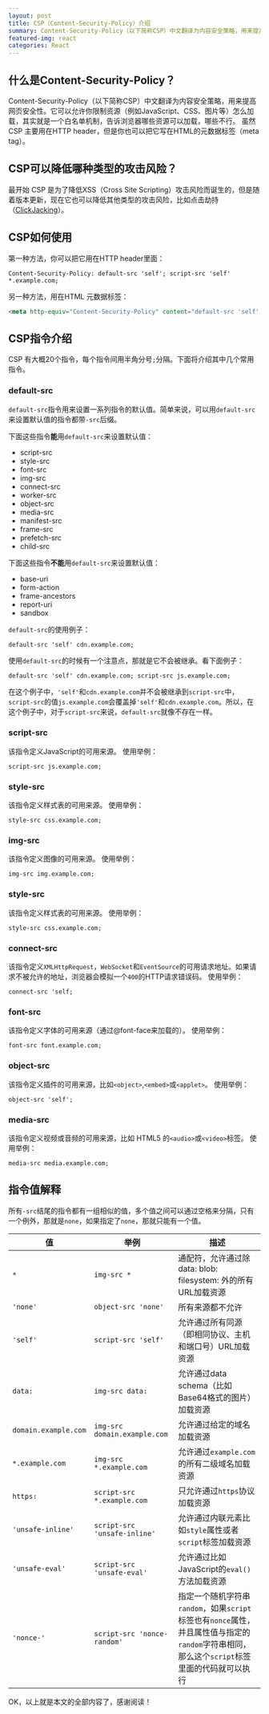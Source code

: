```yaml
---
layout: post
title: CSP（Content-Security-Policy）介绍
summary: Content-Security-Policy（以下简称CSP）中文翻译为内容安全策略，用来提高网页安全性。
featured-img: react
categories: React
---
```



## 什么是Content-Security-Policy？

Content-Security-Policy（以下简称CSP）中文翻译为内容安全策略，用来提高网页安全性。它可以允许你限制资源（例如JavaScript、CSS、图片等）怎么加载，其实就是一个白名单机制，告诉浏览器哪些资源可以加载，哪些不行。
虽然 CSP 主要用在HTTP header，但是你也可以把它写在HTML的元数据标签（meta tag）。

## CSP可以降低哪种类型的攻击风险？

最开始 CSP 是为了降低XSS（Cross Site Scripting）攻击风险而诞生的，但是随着版本更新，现在它也可以降低其他类型的攻击风险，比如点击劫持（[ClickJacking](https://www.imperva.com/learn/application-security/clickjacking/)）。

## CSP如何使用

第一种方法，你可以把它用在HTTP header里面：

```
Content-Security-Policy: default-src 'self'; script-src 'self' *.example.com;
```

另一种方法，用在HTML 元数据标签：

```html
<meta http-equiv="Content-Security-Policy" content="default-src 'self'; script-src 'self' *.example.com;">
```

## CSP指令介绍

CSP 有大概20个指令，每个指令间用半角分号`;`分隔。下面将介绍其中几个常用指令。

### default-src

`default-src`指令用来设置一系列指令的默认值。简单来说，可以用`default-src`来设置默认值的指令都带`-src`后缀。

下面这些指令**能**用`default-src`来设置默认值：

- script-src
- style-src
- font-src
- img-src
- connect-src
- worker-src
- object-src
- media-src
- manifest-src
- frame-src
- prefetch-src
- child-src

下面这些指令**不能**用`default-src`来设置默认值：

- base-uri
- form-action
- frame-ancestors
- report-uri
- sandbox

`default-src`的使用例子：

```
default-src 'self' cdn.example.com;
```

使用`default-src`的时候有一个注意点，那就是它不会被继承。看下面例子：

```
default-src 'self' cdn.example.com; script-src js.example.com;
```

在这个例子中，`'self'`和`cdn.example.com`并不会被继承到`script-src`中，`script-src`的值`js.example.com`会覆盖掉`'self'`和`cdn.example.com`。所以，在这个例子中，对于`script-src`来说，`default-src`就像不存在一样。

### script-src

该指令定义JavaScript的可用来源。
使用举例：
```
script-src js.example.com;
```

### style-src

该指令定义样式表的可用来源。
使用举例：
```
style-src css.example.com;
```

### img-src

该指令定义图像的可用来源。
使用举例：
```
img-src img.example.com;
```

### style-src

该指令定义样式表的可用来源。
使用举例：
```
style-src css.example.com;
```

### connect-src

该指令定义`XMLHttpRequest`，`WebSocket`和`EventSource`的可用请求地址。如果请求不被允许的地址，浏览器会模拟一个`400`的HTTP请求错误码。
使用举例：
```
connect-src 'self;
```

### font-src

该指令定义字体的可用来源（通过@font-face来加载的）。
使用举例：
```
font-src font.example.com;
```

### object-src

该指令定义插件的可用来源，比如`<object>`,`<embed>`或`<applet>`。
使用举例：
```
object-src 'self';
```

### media-src

该指令定义视频或音频的可用来源，比如 HTML5 的`<audio>`或`<video>`标签。
使用举例：
```
media-src media.example.com;
```

## 指令值解释

所有`-src`结尾的指令都有一组相似的值，多个值之间可以通过空格来分隔，只有一个例外，那就是`none`，如果指定了`none`，那就只能有一个值。

| 值 | 举例 | 描述 |
| ---- | ---- | ---- |
| `*` | `img-src *` | 通配符，允许通过除data: blob: filesystem: 外的所有URL加载资源 |
| `'none'` | `object-src 'none'` | 所有来源都不允许 |
| `'self'` | `script-src 'self'` | 允许通过所有同源（即相同协议、主机和端口号）URL加载资源 |
| `data:` | `img-src data:` | 允许通过data schema（比如Base64格式的图片）加载资源 |
| `domain.example.com` | `img-src domain.example.com` | 允许通过给定的域名加载资源 |
| `*.example.com` | `img-src *.example.com` | 允许通过`example.com`的所有二级域名加载资源 |
| `https:` | `script-src *.example.com` | 只允许通过`https`协议加载资源 |
| `'unsafe-inline'` | `script-src 'unsafe-inline'` | 允许通过内联元素比如`style`属性或者`script`标签加载资源 |
| `'unsafe-eval'` | `script-src 'unsafe-eval'` | 允许通过比如JavaScript的`eval()`方法加载资源 |
| `'nonce-'` | `script-src 'nonce-random'` | 指定一个随机字符串`random`，如果`script`标签也有`nonce`属性，并且属性值与指定的`random`字符串相同，那么这个`script`标签里面的代码就可以执行 |


OK，以上就是本文的全部内容了，感谢阅读！